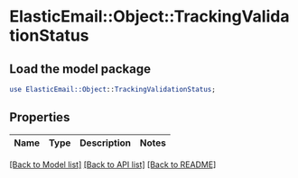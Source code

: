 # ElasticEmail::Object::TrackingValidationStatus

## Load the model package
```perl
use ElasticEmail::Object::TrackingValidationStatus;
```

## Properties
Name | Type | Description | Notes
------------ | ------------- | ------------- | -------------

[[Back to Model list]](../README.md#documentation-for-models) [[Back to API list]](../README.md#documentation-for-api-endpoints) [[Back to README]](../README.md)


